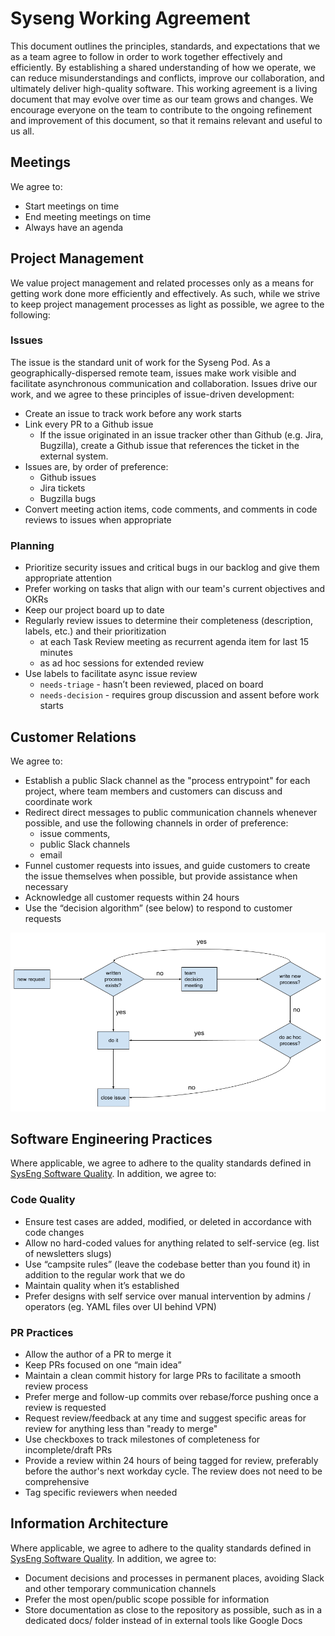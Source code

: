 # Syseng Working Agreement

This document outlines the principles, standards, and expectations that we as a team agree to follow in order to work together effectively and efficiently. By establishing a shared understanding of how we operate, we can reduce misunderstandings and conflicts, improve our collaboration, and ultimately deliver high-quality software.
This working agreement is a living document that may evolve over time as our team grows and changes. We encourage everyone on the team to contribute to the ongoing refinement and improvement of this document, so that it remains relevant and useful to us all.

## Meetings

We agree to:

- Start meetings on time
- End meeting meetings on time
- Always have an agenda

## Project Management

We value project management and related processes only as a means for getting work done more efficiently and effectively. As such, while we strive to keep project management processes as light as possible, we agree to the following:

### Issues

The issue is the standard unit of work for the Syseng Pod. As a geographically-dispersed remote team, issues make work visible and facilitate asynchronous communication and collaboration. Issues drive our work, and we agree to these principles of issue-driven development:

- Create an issue to track work before any work starts
- Link every PR to a Github issue
  - If the issue originated in an issue tracker other than Github (e.g. Jira, Bugzilla), create a Github issue that references the ticket in the external system.
- Issues are, by order of preference:
  - Github issues
  - Jira tickets
  - Bugzilla bugs
- Convert meeting action items, code comments, and comments in code reviews to issues when appropriate

### Planning

- Prioritize security issues and critical bugs in our backlog and give them appropriate attention
- Prefer working on tasks that align with our team's current objectives and OKRs
- Keep our project board up to date
- Regularly review issues to determine their completeness (description, labels, etc.) and their prioritization
  - at each Task Review meeting as recurrent agenda item for last 15 minutes
  - as ad hoc sessions for extended review
- Use labels to facilitate async issue review
  - `needs-triage` - hasn’t been reviewed, placed on board
  - `needs-decision` - requires group discussion and assent before work starts

## Customer Relations

We agree to:

- Establish a public Slack channel as the "process entrypoint" for each project, where team members and customers can discuss and coordinate work
- Redirect direct messages to public communication channels whenever possible, and use the following channels in order of preference:
  - issue comments,
  - public Slack channels
  - email
- Funnel customer requests into issues, and guide customers to create the issue themselves when possible, but provide assistance when necessary
- Acknowledge all customer requests within 24 hours
- Use the “decision algorithm” (see below) to respond to customer requests

![](./decision-algorithm.png)

## Software Engineering Practices

Where applicable, we agree to adhere to the quality standards defined in [SysEng Software Quality](https://docs.google.com/document/d/1m96FOH8Dv87m3OtjBT14C969gjhcMygZmrPpx5e7A2Y/). In addition, we agree to:

### Code Quality

- Ensure test cases are added, modified, or deleted in accordance with code changes
- Allow no hard-coded values for anything related to self-service (eg. list of newsletters slugs)
- Use “campsite rules” (leave the codebase better than you found it) in addition to the regular work that we do
- Maintain quality when it’s established
- Prefer designs with self service over manual intervention by admins / operators (eg. YAML files over UI behind VPN)

### PR Practices

- Allow the author of a PR to merge it
- Keep PRs focused on one “main idea”
- Maintain a clean commit history for large PRs to facilitate a smooth review process
- Prefer merge and follow-up commits over rebase/force pushing once a review is requested
- Request review/feedback at any time and suggest specific areas for review for anything less than "ready to merge"
- Use checkboxes to track milestones of completeness for incomplete/draft PRs
- Provide a review within 24 hours of being tagged for review, preferably before the author's next workday cycle. The review does not need to be comprehensive
- Tag specific reviewers when needed

## Information Architecture

Where applicable, we agree to adhere to the quality standards defined in [SysEng Software Quality](https://docs.google.com/document/d/1m96FOH8Dv87m3OtjBT14C969gjhcMygZmrPpx5e7A2Y/). In addition, we agree to:

- Document decisions and processes in permanent places, avoiding Slack and other temporary communication channels
- Prefer the most open/public scope possible for information
- Store documentation as close to the repository as possible, such as in a dedicated docs/ folder instead of in external tools like Google Docs
